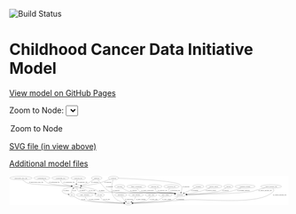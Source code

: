 <link rel='stylesheet' href="assets/style.css">
<link rel='stylesheet' href="https://unpkg.com/leaflet@1.5.1/dist/leaflet.css" integrity="sha512-xwE/Az9zrjBIphAcBb3F6JVqxf46+CDLwfLMHloNu6KEQCAWi6HcDUbeOfBIptF7tcCzusKFjFw2yuvEpDL9wQ==" crossorigin="">
<script type="text/javascript" src="https://code.jquery.com/jquery-3.2.1.min.js"></script>
<script type="text/javascript"  src="https://unpkg.com/leaflet@1.5.1/dist/leaflet.js"></script>
<script type="text/javascript" src="assets/actions.js"></script>

![Build Status](https://github.com/CBIIT/ccdi-model/actions/workflows/model-test-and-deploy.yml/badge.svg)

# Childhood Cancer Data Initiative Model

[View model on GitHub Pages](https://cbiit.github.io/ccdi-model/)



Zoom to Node: <select id="node_select">
  <option value="">Zoom to Node</option>
</select>
<div id="model"></div>

<p>
<a href="./model-desc/ccdi-model.svg">SVG file (in view above)</a>
<p>
<a href="./model-desc">Additional model files</a>
<div id='graph' style='display:off;'>
<svg width="2883pt" height="305pt"
 viewBox="0.00 0.00 2882.69 305.00" xmlns="http://www.w3.org/2000/svg" xmlns:xlink="http://www.w3.org/1999/xlink">
<g id="graph0" class="graph" transform="scale(1 1) rotate(0) translate(4 301)">
<title>Perl</title>
<polygon fill="#ffffff" stroke="transparent" points="-4,4 -4,-301 2878.6897,-301 2878.6897,4 -4,4"/>
<!-- pathology_file -->
<g id="node1" class="node">
<title>pathology_file</title>
<ellipse fill="none" stroke="#000000" cx="707.6897" cy="-279" rx="76.0865" ry="18"/>
<text text-anchor="middle" x="707.6897" y="-275.3" font-family="Times,serif" font-size="14.00" fill="#000000">pathology_file</text>
</g>
<!-- sample -->
<g id="node8" class="node">
<title>sample</title>
<ellipse fill="none" stroke="#000000" cx="689.6897" cy="-192" rx="44.393" ry="18"/>
<text text-anchor="middle" x="689.6897" y="-188.3" font-family="Times,serif" font-size="14.00" fill="#000000">sample</text>
</g>
<!-- pathology_file&#45;&gt;sample -->
<g id="edge8" class="edge">
<title>pathology_file&#45;&gt;sample</title>
<path fill="none" stroke="#000000" d="M697.3077,-260.8593C694.6331,-255.3037 692.1103,-249.0563 690.6897,-243 688.9853,-235.7334 688.2948,-227.7236 688.1352,-220.2477"/>
<polygon fill="#000000" stroke="#000000" points="691.6357,-220.1943 688.213,-210.1676 684.6359,-220.1403 691.6357,-220.1943"/>
<text text-anchor="middle" x="751.6897" y="-231.8" font-family="Times,serif" font-size="14.00" fill="#000000">of_pathology_file</text>
</g>
<!-- methylation_array_file -->
<g id="node2" class="node">
<title>methylation_array_file</title>
<ellipse fill="none" stroke="#000000" cx="115.6897" cy="-279" rx="115.8798" ry="18"/>
<text text-anchor="middle" x="115.6897" y="-275.3" font-family="Times,serif" font-size="14.00" fill="#000000">methylation_array_file</text>
</g>
<!-- methylation_array_file&#45;&gt;sample -->
<g id="edge4" class="edge">
<title>methylation_array_file&#45;&gt;sample</title>
<path fill="none" stroke="#000000" d="M132.9292,-261.0206C145.2979,-249.384 163.018,-235.1203 181.6897,-228 223.231,-212.1586 513.091,-198.9868 635.4205,-194.0688"/>
<polygon fill="#000000" stroke="#000000" points="635.8267,-197.5555 645.6794,-193.66 635.5479,-190.5611 635.8267,-197.5555"/>
<text text-anchor="middle" x="273.1897" y="-231.8" font-family="Times,serif" font-size="14.00" fill="#000000">of_methylation_array_file</text>
</g>
<!-- participant -->
<g id="node3" class="node">
<title>participant</title>
<ellipse fill="none" stroke="#000000" cx="1758.6897" cy="-105" rx="62.2891" ry="18"/>
<text text-anchor="middle" x="1758.6897" y="-101.3" font-family="Times,serif" font-size="14.00" fill="#000000">participant</text>
</g>
<!-- study -->
<g id="node14" class="node">
<title>study</title>
<ellipse fill="none" stroke="#000000" cx="1225.6897" cy="-18" rx="36.2938" ry="18"/>
<text text-anchor="middle" x="1225.6897" y="-14.3" font-family="Times,serif" font-size="14.00" fill="#000000">study</text>
</g>
<!-- participant&#45;&gt;study -->
<g id="edge32" class="edge">
<title>participant&#45;&gt;study</title>
<path fill="none" stroke="#000000" d="M1738.9749,-87.8311C1724.2523,-76.0898 1703.0644,-61.3666 1681.6897,-54 1607.0013,-28.2594 1372.9756,-20.7846 1272.3941,-18.7316"/>
<polygon fill="#000000" stroke="#000000" points="1272.2963,-15.2291 1262.23,-18.5334 1272.1598,-22.2278 1272.2963,-15.2291"/>
<text text-anchor="middle" x="1761.1897" y="-57.8" font-family="Times,serif" font-size="14.00" fill="#000000">of_participant</text>
</g>
<!-- study_personnel -->
<g id="node4" class="node">
<title>study_personnel</title>
<ellipse fill="none" stroke="#000000" cx="774.6897" cy="-105" rx="87.1846" ry="18"/>
<text text-anchor="middle" x="774.6897" y="-101.3" font-family="Times,serif" font-size="14.00" fill="#000000">study_personnel</text>
</g>
<!-- study_personnel&#45;&gt;study -->
<g id="edge15" class="edge">
<title>study_personnel&#45;&gt;study</title>
<path fill="none" stroke="#000000" d="M779.7888,-86.8258C783.9925,-75.4168 791.1751,-61.4915 802.6897,-54 833.6733,-33.8418 1075.8542,-23.1699 1179.2031,-19.4956"/>
<polygon fill="#000000" stroke="#000000" points="1179.4739,-22.9884 1189.3457,-19.1417 1179.2297,-15.9926 1179.4739,-22.9884"/>
<text text-anchor="middle" x="872.1897" y="-57.8" font-family="Times,serif" font-size="14.00" fill="#000000">of_study_personnel</text>
</g>
<!-- treatment -->
<g id="node5" class="node">
<title>treatment</title>
<ellipse fill="none" stroke="#000000" cx="1947.6897" cy="-192" rx="57.6901" ry="18"/>
<text text-anchor="middle" x="1947.6897" y="-188.3" font-family="Times,serif" font-size="14.00" fill="#000000">treatment</text>
</g>
<!-- treatment&#45;&gt;participant -->
<g id="edge10" class="edge">
<title>treatment&#45;&gt;participant</title>
<path fill="none" stroke="#000000" d="M1915.1995,-177.0442C1883.7494,-162.5671 1835.8935,-140.5382 1801.3811,-124.6516"/>
<polygon fill="#000000" stroke="#000000" points="1802.5728,-121.3472 1792.0254,-120.345 1799.6457,-127.7058 1802.5728,-121.3472"/>
<text text-anchor="middle" x="1910.6897" y="-144.8" font-family="Times,serif" font-size="14.00" fill="#000000">of_treatment</text>
</g>
<!-- medical_history -->
<g id="node6" class="node">
<title>medical_history</title>
<ellipse fill="none" stroke="#000000" cx="2108.6897" cy="-192" rx="85.2851" ry="18"/>
<text text-anchor="middle" x="2108.6897" y="-188.3" font-family="Times,serif" font-size="14.00" fill="#000000">medical_history</text>
</g>
<!-- medical_history&#45;&gt;participant -->
<g id="edge7" class="edge">
<title>medical_history&#45;&gt;participant</title>
<path fill="none" stroke="#000000" d="M2068.3512,-176.0637C2039.1099,-164.9915 1998.4185,-150.5637 1961.6897,-141 1916.9205,-129.3427 1865.6121,-120.2799 1825.7793,-114.1634"/>
<polygon fill="#000000" stroke="#000000" points="1826.0605,-110.6662 1815.6499,-112.6332 1825.0149,-117.5877 1826.0605,-110.6662"/>
<text text-anchor="middle" x="2078.6897" y="-144.8" font-family="Times,serif" font-size="14.00" fill="#000000">of_medical_history</text>
</g>
<!-- survival -->
<g id="node7" class="node">
<title>survival</title>
<ellipse fill="none" stroke="#000000" cx="2259.6897" cy="-192" rx="48.1917" ry="18"/>
<text text-anchor="middle" x="2259.6897" y="-188.3" font-family="Times,serif" font-size="14.00" fill="#000000">survival</text>
</g>
<!-- survival&#45;&gt;participant -->
<g id="edge30" class="edge">
<title>survival&#45;&gt;participant</title>
<path fill="none" stroke="#000000" d="M2233.7944,-176.7457C2212.3022,-164.8688 2180.5346,-149.0867 2150.6897,-141 2092.2165,-125.1561 1926.7259,-113.9913 1830.4898,-108.6235"/>
<polygon fill="#000000" stroke="#000000" points="1830.4318,-105.1151 1820.2545,-108.0599 1830.0469,-112.1045 1830.4318,-105.1151"/>
<text text-anchor="middle" x="2230.1897" y="-144.8" font-family="Times,serif" font-size="14.00" fill="#000000">of_survival</text>
</g>
<!-- sample&#45;&gt;participant -->
<g id="edge17" class="edge">
<title>sample&#45;&gt;participant</title>
<path fill="none" stroke="#000000" d="M733.4074,-189.2184C775.0747,-185.4101 838.9517,-176.5188 890.6897,-156 902.0342,-151.5009 902.0329,-144.6134 913.6897,-141 995.7497,-115.5626 1601.5492,-134.4889 1686.6897,-123 1692.4976,-122.2163 1698.5146,-121.1428 1704.483,-119.9074"/>
<polygon fill="#000000" stroke="#000000" points="1705.4323,-123.2819 1714.436,-117.6977 1703.9151,-116.4483 1705.4323,-123.2819"/>
<text text-anchor="middle" x="950.1897" y="-144.8" font-family="Times,serif" font-size="14.00" fill="#000000">of_sample</text>
</g>
<!-- cell_line -->
<g id="node22" class="node">
<title>cell_line</title>
<ellipse fill="none" stroke="#000000" cx="928.6897" cy="-105" rx="49.2915" ry="18"/>
<text text-anchor="middle" x="928.6897" y="-101.3" font-family="Times,serif" font-size="14.00" fill="#000000">cell_line</text>
</g>
<!-- sample&#45;&gt;cell_line -->
<g id="edge18" class="edge">
<title>sample&#45;&gt;cell_line</title>
<path fill="none" stroke="#000000" d="M693.4394,-174.0029C696.7804,-162.6688 702.8781,-148.7603 713.6897,-141 742.2189,-120.5226 836.3259,-130.2359 870.6897,-123 874.5828,-122.1803 878.5883,-121.2111 882.5886,-120.1544"/>
<polygon fill="#000000" stroke="#000000" points="883.7738,-123.457 892.4543,-117.3825 881.8803,-116.7179 883.7738,-123.457"/>
<text text-anchor="middle" x="750.1897" y="-144.8" font-family="Times,serif" font-size="14.00" fill="#000000">of_sample</text>
</g>
<!-- pdx -->
<g id="node24" class="node">
<title>pdx</title>
<ellipse fill="none" stroke="#000000" cx="641.6897" cy="-105" rx="27.8951" ry="18"/>
<text text-anchor="middle" x="641.6897" y="-101.3" font-family="Times,serif" font-size="14.00" fill="#000000">pdx</text>
</g>
<!-- sample&#45;&gt;pdx -->
<g id="edge16" class="edge">
<title>sample&#45;&gt;pdx</title>
<path fill="none" stroke="#000000" d="M646.896,-187.0216C609.3817,-181.6725 558.9658,-171.7496 546.6897,-156 528.2301,-132.3173 570.2017,-118.2899 604.1211,-111.1162"/>
<polygon fill="#000000" stroke="#000000" points="605.1793,-114.4751 614.3135,-109.1068 603.8253,-107.6072 605.1793,-114.4751"/>
<text text-anchor="middle" x="583.1897" y="-144.8" font-family="Times,serif" font-size="14.00" fill="#000000">of_sample</text>
</g>
<!-- synonym -->
<g id="node9" class="node">
<title>synonym</title>
<ellipse fill="none" stroke="#000000" cx="1071.6897" cy="-279" rx="51.9908" ry="18"/>
<text text-anchor="middle" x="1071.6897" y="-275.3" font-family="Times,serif" font-size="14.00" fill="#000000">synonym</text>
</g>
<!-- synonym&#45;&gt;participant -->
<g id="edge27" class="edge">
<title>synonym&#45;&gt;participant</title>
<path fill="none" stroke="#000000" d="M1123.5681,-277.2118C1275.5292,-271.5074 1711.9686,-251.6233 1759.6897,-210 1783.2072,-189.4876 1778.4437,-171.6711 1772.6897,-141 1772.1565,-138.1576 1771.4056,-135.2513 1770.5256,-132.3832"/>
<polygon fill="#000000" stroke="#000000" points="1773.8118,-131.1779 1767.1644,-122.9279 1767.2161,-133.5226 1773.8118,-131.1779"/>
<text text-anchor="middle" x="1819.1897" y="-188.3" font-family="Times,serif" font-size="14.00" fill="#000000">of_synonym</text>
</g>
<!-- synonym&#45;&gt;sample -->
<g id="edge26" class="edge">
<title>synonym&#45;&gt;sample</title>
<path fill="none" stroke="#000000" d="M1035.599,-265.9327C995.0397,-251.277 934.1062,-229.3602 928.6897,-228 865.8082,-212.2085 791.7692,-202.3651 742.9473,-197.0422"/>
<polygon fill="#000000" stroke="#000000" points="743.2396,-193.5537 732.9251,-195.9745 742.498,-200.5143 743.2396,-193.5537"/>
<text text-anchor="middle" x="1012.1897" y="-231.8" font-family="Times,serif" font-size="14.00" fill="#000000">of_synonym</text>
</g>
<!-- synonym&#45;&gt;study -->
<g id="edge28" class="edge">
<title>synonym&#45;&gt;study</title>
<path fill="none" stroke="#000000" d="M1066.1387,-261.0392C1056.0865,-224.7593 1039.0325,-141.5554 1074.6897,-87 1098.0838,-51.2072 1145.0747,-33.7265 1180.4566,-25.3543"/>
<polygon fill="#000000" stroke="#000000" points="1181.5462,-28.6984 1190.5612,-23.1323 1180.0429,-21.8617 1181.5462,-28.6984"/>
<text text-anchor="middle" x="1097.1897" y="-144.8" font-family="Times,serif" font-size="14.00" fill="#000000">of_synonym</text>
</g>
<!-- treatment_response -->
<g id="node10" class="node">
<title>treatment_response</title>
<ellipse fill="none" stroke="#000000" cx="2430.6897" cy="-192" rx="104.7816" ry="18"/>
<text text-anchor="middle" x="2430.6897" y="-188.3" font-family="Times,serif" font-size="14.00" fill="#000000">treatment_response</text>
</g>
<!-- treatment_response&#45;&gt;participant -->
<g id="edge11" class="edge">
<title>treatment_response&#45;&gt;participant</title>
<path fill="none" stroke="#000000" d="M2389.1122,-175.4086C2357.8837,-163.7103 2313.7788,-148.7906 2273.6897,-141 2190.9778,-124.9265 1951.9599,-113.0443 1830.8514,-107.8672"/>
<polygon fill="#000000" stroke="#000000" points="1830.7085,-104.3581 1820.5693,-107.4316 1830.4122,-111.3518 1830.7085,-104.3581"/>
<text text-anchor="middle" x="2413.6897" y="-144.8" font-family="Times,serif" font-size="14.00" fill="#000000">of_treatment_response</text>
</g>
<!-- clinical_measure_file -->
<g id="node11" class="node">
<title>clinical_measure_file</title>
<ellipse fill="none" stroke="#000000" cx="2699.6897" cy="-192" rx="108.5808" ry="18"/>
<text text-anchor="middle" x="2699.6897" y="-188.3" font-family="Times,serif" font-size="14.00" fill="#000000">clinical_measure_file</text>
</g>
<!-- clinical_measure_file&#45;&gt;participant -->
<g id="edge1" class="edge">
<title>clinical_measure_file&#45;&gt;participant</title>
<path fill="none" stroke="#000000" d="M2636.5072,-177.3288C2610.2062,-171.0408 2579.3995,-163.4406 2551.6897,-156 2528.8713,-149.8728 2523.9867,-144.9335 2500.6897,-141 2373.5288,-119.5298 1992.2321,-109.6349 1831.4558,-106.3327"/>
<polygon fill="#000000" stroke="#000000" points="1831.2586,-102.8281 1821.1897,-106.1247 1831.1167,-109.8266 1831.2586,-102.8281"/>
<text text-anchor="middle" x="2637.6897" y="-144.8" font-family="Times,serif" font-size="14.00" fill="#000000">of_clinical_measure_file</text>
</g>
<!-- clinical_measure_file&#45;&gt;study -->
<g id="edge2" class="edge">
<title>clinical_measure_file&#45;&gt;study</title>
<path fill="none" stroke="#000000" d="M2717.6262,-173.9395C2725.9226,-163.4189 2732.2453,-150.4145 2723.6897,-141 2587.3645,9.0116 2017.7716,-69.8417 1815.6897,-54 1613.3755,-38.1401 1371.567,-25.3013 1272.0025,-20.2799"/>
<polygon fill="#000000" stroke="#000000" points="1272.1374,-16.7823 1261.9744,-19.7764 1271.7863,-23.7735 1272.1374,-16.7823"/>
<text text-anchor="middle" x="2788.6897" y="-101.3" font-family="Times,serif" font-size="14.00" fill="#000000">of_clinical_measure_file</text>
</g>
<!-- publication -->
<g id="node12" class="node">
<title>publication</title>
<ellipse fill="none" stroke="#000000" cx="1146.6897" cy="-105" rx="63.0888" ry="18"/>
<text text-anchor="middle" x="1146.6897" y="-101.3" font-family="Times,serif" font-size="14.00" fill="#000000">publication</text>
</g>
<!-- publication&#45;&gt;study -->
<g id="edge3" class="edge">
<title>publication&#45;&gt;study</title>
<path fill="none" stroke="#000000" d="M1156.7861,-87.03C1162.9849,-76.79 1171.4849,-64.04 1180.6897,-54 1185.4141,-48.847 1190.912,-43.825 1196.4092,-39.2463"/>
<polygon fill="#000000" stroke="#000000" points="1198.7392,-41.8648 1204.3725,-32.8917 1194.373,-36.3933 1198.7392,-41.8648"/>
<text text-anchor="middle" x="1231.6897" y="-57.8" font-family="Times,serif" font-size="14.00" fill="#000000">of_publication</text>
</g>
<!-- sequencing_file -->
<g id="node13" class="node">
<title>sequencing_file</title>
<ellipse fill="none" stroke="#000000" cx="332.6897" cy="-279" rx="83.3857" ry="18"/>
<text text-anchor="middle" x="332.6897" y="-275.3" font-family="Times,serif" font-size="14.00" fill="#000000">sequencing_file</text>
</g>
<!-- sequencing_file&#45;&gt;sample -->
<g id="edge6" class="edge">
<title>sequencing_file&#45;&gt;sample</title>
<path fill="none" stroke="#000000" d="M348.4808,-261.3075C359.8489,-249.799 376.2091,-235.5704 393.6897,-228 435.8543,-209.7397 561.8745,-199.4934 635.1785,-194.9272"/>
<polygon fill="#000000" stroke="#000000" points="635.8257,-198.3944 645.595,-194.2944 635.4012,-191.4073 635.8257,-198.3944"/>
<text text-anchor="middle" x="460.1897" y="-231.8" font-family="Times,serif" font-size="14.00" fill="#000000">of_sequencing_file</text>
</g>
<!-- study_funding -->
<g id="node15" class="node">
<title>study_funding</title>
<ellipse fill="none" stroke="#000000" cx="1304.6897" cy="-105" rx="77.1866" ry="18"/>
<text text-anchor="middle" x="1304.6897" y="-101.3" font-family="Times,serif" font-size="14.00" fill="#000000">study_funding</text>
</g>
<!-- study_funding&#45;&gt;study -->
<g id="edge13" class="edge">
<title>study_funding&#45;&gt;study</title>
<path fill="none" stroke="#000000" d="M1299.8677,-87.0221C1296.3818,-76.5307 1290.8359,-63.5281 1282.6897,-54 1276.6663,-46.9547 1268.9146,-40.8231 1261.0805,-35.7143"/>
<polygon fill="#000000" stroke="#000000" points="1262.6544,-32.5756 1252.2881,-30.3865 1259.0267,-38.5623 1262.6544,-32.5756"/>
<text text-anchor="middle" x="1353.6897" y="-57.8" font-family="Times,serif" font-size="14.00" fill="#000000">of_study_funding</text>
</g>
<!-- exposure -->
<g id="node16" class="node">
<title>exposure</title>
<ellipse fill="none" stroke="#000000" cx="1136.6897" cy="-192" rx="53.0913" ry="18"/>
<text text-anchor="middle" x="1136.6897" y="-188.3" font-family="Times,serif" font-size="14.00" fill="#000000">exposure</text>
</g>
<!-- exposure&#45;&gt;participant -->
<g id="edge12" class="edge">
<title>exposure&#45;&gt;participant</title>
<path fill="none" stroke="#000000" d="M1160.6986,-175.8296C1180.0327,-163.7726 1208.3948,-148.1966 1235.6897,-141 1332.6773,-115.4283 1587.4034,-137.2382 1686.6897,-123 1692.4092,-122.1798 1698.3342,-121.0946 1704.2173,-119.8625"/>
<polygon fill="#000000" stroke="#000000" points="1705.0375,-123.2656 1714.0347,-117.6709 1703.5123,-116.4338 1705.0375,-123.2656"/>
<text text-anchor="middle" x="1279.1897" y="-144.8" font-family="Times,serif" font-size="14.00" fill="#000000">of_exposure</text>
</g>
<!-- study_arm -->
<g id="node17" class="node">
<title>study_arm</title>
<ellipse fill="none" stroke="#000000" cx="1459.6897" cy="-105" rx="59.5901" ry="18"/>
<text text-anchor="middle" x="1459.6897" y="-101.3" font-family="Times,serif" font-size="14.00" fill="#000000">study_arm</text>
</g>
<!-- study_arm&#45;&gt;study -->
<g id="edge19" class="edge">
<title>study_arm&#45;&gt;study</title>
<path fill="none" stroke="#000000" d="M1450.1908,-87.1136C1443.2505,-75.8263 1432.7795,-61.9282 1419.6897,-54 1395.3443,-39.2544 1320.8579,-28.4829 1271.5862,-22.7396"/>
<polygon fill="#000000" stroke="#000000" points="1271.8135,-19.243 1261.482,-21.5908 1271.0226,-26.1982 1271.8135,-19.243"/>
<text text-anchor="middle" x="1485.1897" y="-57.8" font-family="Times,serif" font-size="14.00" fill="#000000">of_study_arm</text>
</g>
<!-- family_relationship -->
<g id="node18" class="node">
<title>family_relationship</title>
<ellipse fill="none" stroke="#000000" cx="1307.6897" cy="-192" rx="100.1823" ry="18"/>
<text text-anchor="middle" x="1307.6897" y="-188.3" font-family="Times,serif" font-size="14.00" fill="#000000">family_relationship</text>
</g>
<!-- family_relationship&#45;&gt;participant -->
<g id="edge14" class="edge">
<title>family_relationship&#45;&gt;participant</title>
<path fill="none" stroke="#000000" d="M1315.3676,-173.8356C1321.294,-162.2757 1330.6901,-148.1742 1343.6897,-141 1377.1028,-122.5602 1648.9474,-128.6542 1686.6897,-123 1692.404,-122.144 1698.3256,-121.0355 1704.2065,-119.7893"/>
<polygon fill="#000000" stroke="#000000" points="1705.0331,-123.1909 1714.0217,-117.5823 1703.4974,-116.3614 1705.0331,-123.1909"/>
<text text-anchor="middle" x="1423.1897" y="-144.8" font-family="Times,serif" font-size="14.00" fill="#000000">of_family_relationship</text>
</g>
<!-- cytogenomic_file -->
<g id="node19" class="node">
<title>cytogenomic_file</title>
<ellipse fill="none" stroke="#000000" cx="523.6897" cy="-279" rx="89.8845" ry="18"/>
<text text-anchor="middle" x="523.6897" y="-275.3" font-family="Times,serif" font-size="14.00" fill="#000000">cytogenomic_file</text>
</g>
<!-- cytogenomic_file&#45;&gt;sample -->
<g id="edge9" class="edge">
<title>cytogenomic_file&#45;&gt;sample</title>
<path fill="none" stroke="#000000" d="M525.4058,-260.5614C527.3812,-249.6337 531.6175,-236.3348 540.6897,-228 554.7965,-215.04 600.1585,-205.2714 637.161,-199.2033"/>
<polygon fill="#000000" stroke="#000000" points="638.0137,-202.612 647.3429,-197.5904 636.9185,-195.6982 638.0137,-202.612"/>
<text text-anchor="middle" x="612.1897" y="-231.8" font-family="Times,serif" font-size="14.00" fill="#000000">of_cytogenomic_file</text>
</g>
<!-- study_admin -->
<g id="node20" class="node">
<title>study_admin</title>
<ellipse fill="none" stroke="#000000" cx="1607.6897" cy="-105" rx="70.3881" ry="18"/>
<text text-anchor="middle" x="1607.6897" y="-101.3" font-family="Times,serif" font-size="14.00" fill="#000000">study_admin</text>
</g>
<!-- study_admin&#45;&gt;study -->
<g id="edge31" class="edge">
<title>study_admin&#45;&gt;study</title>
<path fill="none" stroke="#000000" d="M1589.3901,-87.5426C1576.1224,-75.9842 1557.1585,-61.6019 1537.6897,-54 1490.3927,-35.5321 1346.7846,-24.8818 1272.0305,-20.4487"/>
<polygon fill="#000000" stroke="#000000" points="1272.1425,-16.9494 1261.9565,-19.8643 1271.737,-23.9376 1272.1425,-16.9494"/>
<text text-anchor="middle" x="1621.1897" y="-57.8" font-family="Times,serif" font-size="14.00" fill="#000000">of_study_admin</text>
</g>
<!-- diagnosis -->
<g id="node21" class="node">
<title>diagnosis</title>
<ellipse fill="none" stroke="#000000" cx="897.6897" cy="-279" rx="54.6905" ry="18"/>
<text text-anchor="middle" x="897.6897" y="-275.3" font-family="Times,serif" font-size="14.00" fill="#000000">diagnosis</text>
</g>
<!-- diagnosis&#45;&gt;participant -->
<g id="edge25" class="edge">
<title>diagnosis&#45;&gt;participant</title>
<path fill="none" stroke="#000000" d="M911.4831,-261.4011C931.9525,-235.4871 969.6738,-188.5587 985.6897,-174 1004.8466,-156.5863 1009.0743,-149.0188 1033.6897,-141 1102.7032,-118.5179 1614.7795,-132.8602 1686.6897,-123 1692.4142,-122.2151 1698.3424,-121.1528 1704.2274,-119.9345"/>
<polygon fill="#000000" stroke="#000000" points="1705.0412,-123.3391 1714.0469,-117.7581 1703.5264,-116.505 1705.0412,-123.3391"/>
<text text-anchor="middle" x="1030.1897" y="-188.3" font-family="Times,serif" font-size="14.00" fill="#000000">of_diagnosis</text>
</g>
<!-- diagnosis&#45;&gt;sample -->
<g id="edge24" class="edge">
<title>diagnosis&#45;&gt;sample</title>
<path fill="none" stroke="#000000" d="M870.0392,-263.3536C859.2477,-257.1408 846.818,-249.8532 835.6897,-243 825.2982,-236.6005 823.7761,-233.1021 812.6897,-228 789.2727,-217.2231 761.8592,-208.8274 738.8625,-202.8649"/>
<polygon fill="#000000" stroke="#000000" points="739.5223,-199.4219 728.9707,-200.3779 737.8154,-206.2106 739.5223,-199.4219"/>
<text text-anchor="middle" x="880.1897" y="-231.8" font-family="Times,serif" font-size="14.00" fill="#000000">of_diagnosis</text>
</g>
<!-- cell_line&#45;&gt;sample -->
<g id="edge20" class="edge">
<title>cell_line&#45;&gt;sample</title>
<path fill="none" stroke="#000000" d="M890.9621,-116.7924C884.2164,-118.8769 877.2489,-121.0146 870.6897,-123 843.6352,-131.1893 835.3547,-129.1542 809.6897,-141 798.609,-146.1143 797.589,-150.5096 786.6897,-156 770.1951,-164.3091 751.3027,-171.751 734.5994,-177.682"/>
<polygon fill="#000000" stroke="#000000" points="733.3525,-174.4098 725.0524,-180.9945 735.6472,-181.023 733.3525,-174.4098"/>
<text text-anchor="middle" x="850.1897" y="-144.8" font-family="Times,serif" font-size="14.00" fill="#000000">of_cell_line</text>
</g>
<!-- cell_line&#45;&gt;study -->
<g id="edge21" class="edge">
<title>cell_line&#45;&gt;study</title>
<path fill="none" stroke="#000000" d="M935.3163,-86.9658C940.4579,-75.616 948.7424,-61.7039 960.6897,-54 995.8768,-31.3105 1113.0096,-22.723 1179.163,-19.629"/>
<polygon fill="#000000" stroke="#000000" points="1179.4871,-23.1182 1189.3221,-19.1783 1179.1768,-16.125 1179.4871,-23.1182"/>
<text text-anchor="middle" x="1001.1897" y="-57.8" font-family="Times,serif" font-size="14.00" fill="#000000">of_cell_line</text>
</g>
<!-- radiology_file -->
<g id="node23" class="node">
<title>radiology_file</title>
<ellipse fill="none" stroke="#000000" cx="1499.6897" cy="-192" rx="73.387" ry="18"/>
<text text-anchor="middle" x="1499.6897" y="-188.3" font-family="Times,serif" font-size="14.00" fill="#000000">radiology_file</text>
</g>
<!-- radiology_file&#45;&gt;participant -->
<g id="edge5" class="edge">
<title>radiology_file&#45;&gt;participant</title>
<path fill="none" stroke="#000000" d="M1501.66,-173.8343C1503.8836,-162.58 1508.6164,-148.8253 1518.6897,-141 1548.3411,-117.9658 1649.7218,-129.5689 1686.6897,-123 1692.0813,-122.042 1697.6671,-120.9059 1703.234,-119.6774"/>
<polygon fill="#000000" stroke="#000000" points="1704.2289,-123.04 1713.1881,-117.3846 1702.6576,-116.2186 1704.2289,-123.04"/>
<text text-anchor="middle" x="1577.6897" y="-144.8" font-family="Times,serif" font-size="14.00" fill="#000000">of_radiology_file</text>
</g>
<!-- pdx&#45;&gt;sample -->
<g id="edge23" class="edge">
<title>pdx&#45;&gt;sample</title>
<path fill="none" stroke="#000000" d="M638.3517,-122.914C637.3224,-133.1353 637.5724,-145.8853 642.6897,-156 645.613,-161.7779 649.9439,-166.8923 654.8125,-171.3197"/>
<polygon fill="#000000" stroke="#000000" points="652.7895,-174.1838 662.7809,-177.7084 657.1682,-168.7223 652.7895,-174.1838"/>
<text text-anchor="middle" x="666.6897" y="-144.8" font-family="Times,serif" font-size="14.00" fill="#000000">of_pdx</text>
</g>
<!-- pdx&#45;&gt;study -->
<g id="edge22" class="edge">
<title>pdx&#45;&gt;study</title>
<path fill="none" stroke="#000000" d="M660.6625,-91.7008C679.1327,-79.531 708.47,-62.2091 736.6897,-54 818.8583,-30.0973 1073.5801,-21.5345 1179.1364,-18.9599"/>
<polygon fill="#000000" stroke="#000000" points="1179.2589,-22.4581 1189.1732,-18.7223 1179.0932,-15.4601 1179.2589,-22.4581"/>
<text text-anchor="middle" x="760.6897" y="-57.8" font-family="Times,serif" font-size="14.00" fill="#000000">of_pdx</text>
</g>
<!-- molecular_test -->
<g id="node25" class="node">
<title>molecular_test</title>
<ellipse fill="none" stroke="#000000" cx="1670.6897" cy="-192" rx="79.8859" ry="18"/>
<text text-anchor="middle" x="1670.6897" y="-188.3" font-family="Times,serif" font-size="14.00" fill="#000000">molecular_test</text>
</g>
<!-- molecular_test&#45;&gt;participant -->
<g id="edge29" class="edge">
<title>molecular_test&#45;&gt;participant</title>
<path fill="none" stroke="#000000" d="M1652.0499,-174.1954C1643.6699,-164.0106 1637.1699,-151.2606 1644.6897,-141 1648.5005,-135.8003 1675.4636,-127.1683 1702.2087,-119.6603"/>
<polygon fill="#000000" stroke="#000000" points="1703.3018,-122.9895 1712.0091,-116.9535 1701.4381,-116.2422 1703.3018,-122.9895"/>
<text text-anchor="middle" x="1708.6897" y="-144.8" font-family="Times,serif" font-size="14.00" fill="#000000">of_molecular_test</text>
</g>
</g>
</svg>
</div>

